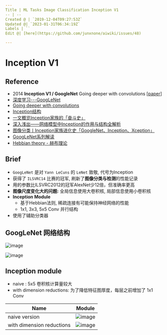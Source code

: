 ```yaml
---
Title | ML Tasks Image Classification Inception V1
-- | --
Created @ | `2019-12-04T09:27:53Z`
Updated @| `2023-01-31T06:34:19Z`
Labels | ``
Edit @| [here](https://github.com/junxnone/aiwiki/issues/48)

---
```

# Inception V1

## Reference
-  2014 **Inception V1 / GoogleNet** Going deeper with convolutions [[paper](https://arxiv.org/pdf/1409.4842.pdf)]
- [深度学习---GoogLeNet](https://blog.csdn.net/qq_38906523/article/details/80061075)
- [Going deeper with convolutions](https://arxiv.org/pdf/1409.4842v1.pdf)
- [Inception结构](https://baike.baidu.com/item/Inception%E7%BB%93%E6%9E%84/22761220?fr=aladdin)
- [一文概览Inception家族的「奋斗史」](https://www.chainnews.com/articles/727946354364.htm)
- [深入浅出——网络模型中Inception的作用与结构全解析](https://blog.csdn.net/u010402786/article/details/52433324)
- [图像分类丨Inception家族进化史「GoogleNet、Inception、Xception」](https://www.cnblogs.com/vincent1997/p/10920036.html)
- [GoogLeNet系列解读](https://blog.csdn.net/shuzfan/article/details/50738394)
- [Hebbian theory - 赫布理论](https://zh.wikipedia.org/wiki/%E8%B5%AB%E5%B8%83%E7%90%86%E8%AE%BA)

## Brief
- `GoogLeNet` 是对 `Yann LeCuns` 的 `LeNet` 致敬, 代号为Inception
- 获得了 `ILSVRC14` 比赛的冠军, 刷新了**图像分类与检测**的性能记录
- 用的参数比ILSVRC2012的冠军AlexNet少12倍，但准确率更高
- **图像尺度变化大的问题:**  全局信息使用大卷积核, 局部信息使用小卷积核
- **Inception Module**
  - 基于Hebbian法则, 稀疏连接有可能保持神经网络的性能
  - 1x1, 3x3, 5x5 Conv 并行结构
- 使用了辅助分类器


## GoogLeNet 网络结构

![image](https://user-images.githubusercontent.com/2216970/70121559-d0684580-16a9-11ea-8a52-45e65a9f10ab.png)

![image](https://user-images.githubusercontent.com/2216970/70122958-9cdaea80-16ac-11ea-939b-5853bdc26340.png)

## Inception module

- naive :  5x5 卷积核计算量较大
- with dimension reductions:  为了降低特征图厚度，每层之前增加了 1x1 Conv

Name | Module
-- | --
naive version | ![image](https://user-images.githubusercontent.com/2216970/70117141-9d20b900-169f-11ea-9f05-0080ef4bac29.png)
with dimension reductions | ![image](https://user-images.githubusercontent.com/2216970/70117153-a873e480-169f-11ea-9b54-b093aba84416.png)

